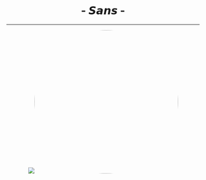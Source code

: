 <h1 align="center"> - 𝙎𝙖𝙣𝙨 - </h1>

---

<div align="center">
  <a href="https://discord.com/users/942113101556375582">
    <img src="https://lanyard.cnrad.dev/api/942113101556375582"><img src="https://i.imgur.com/H44wJ1B.png" width="375" style="border-radius:50%">
  </a>
</div>
